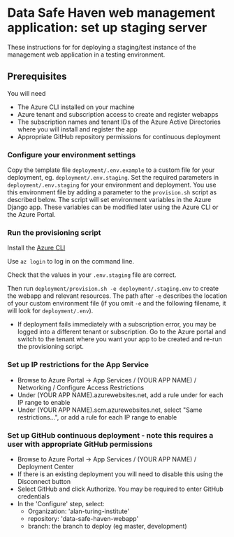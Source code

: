 # Data Safe Haven web management application: set up staging server

These instructions for for deploying a staging/test instance of the management web application in a testing environment.


## Prerequisites

You will need

 * The Azure CLI installed on your machine
 * Azure tenant and subscription access to create and register webapps
 * The subscription names and tenant IDs of the Azure Active Directories where you will install and register the app
 * Appropriate GitHub repository permissions for continuous deployment


### Configure your environment settings

Copy the template file `deployment/.env.example` to a custom file for your deployment, eg. `deployment/.env.staging`. Set the required parameters in `deployment/.env.staging` for your environment and deployment.
You use this environment file by adding a parameter to the `provision.sh` script as described below. The script will set environment variables
in the Azure Django app. These variables can be modified later using the Azure CLI or the Azure Portal.


### Run the provisioning script

Install the [Azure CLI](https://docs.microsoft.com/en-us/cli/azure/install-azure-cli?view=azure-cli-latest)

Use `az login` to log in on the command line.

Check that the values in your `.env.staging` file are correct.

Then run `deployment/provision.sh -e deployment/.staging.env` to create the webapp and relevant resources.
The path after `-e` describes the location of your custom environment file (if you omit `-e` and the following filename, it will look for `deployment/.env`).


* If deployment fails immediately with a subscription error, you may be logged into a different tenant or subscription.
   Go to the Azure portal and switch to the tenant where you want your app to be created and re-run the provisioning script.


### Set up IP restrictions for the App Service

* Browse to Azure Portal -> App Services / (YOUR APP NAME) / Networking / Configure Access Restrictions
* Under (YOUR APP NAME).azurewebsites.net, add a rule under for each IP range to enable
* Under (YOUR APP NAME).scm.azurewebsites.net, select "Same restrictions...", or add a rule for each IP range to enable


### Set up GitHub continuous deployment - note this requires a user with appropriate GitHub permissions

* Browse to Azure Portal -> App Services / (YOUR APP NAME) / Deployment Center
* If there is an existing deployment you will need to disable this using the Disconnect button
* Select GitHub and click Authorize. You may be required to enter GitHub credentials
* In the 'Configure' step, select:
  - Organization: 'alan-turing-institute'
  - repository: 'data-safe-haven-webapp'
  - branch: the branch to deploy (eg master, development)
